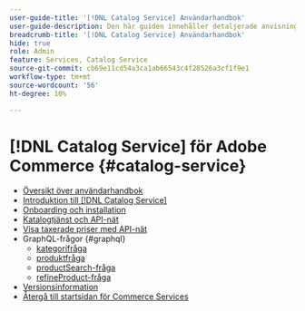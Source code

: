 ```yaml
---
user-guide-title: '[!DNL Catalog Service] Användarhandbok'
user-guide-description: Den här guiden innehåller detaljerade anvisningar om hur du använder [!DNL Catalog Service] för Adobe Commerce.
breadcrumb-title: '[!DNL Catalog Service] Användarhandbok'
hide: true
role: Admin
feature: Services, Catalog Service
source-git-commit: cb69e11cd54a3ca1ab66543c4f28526a3cf1f9e1
workflow-type: tm+mt
source-wordcount: '56'
ht-degree: 10%

---
```


# [!DNL Catalog Service] för Adobe Commerce {#catalog-service}

- [Översikt över användarhandbok](guide-overview.md)
- [Introduktion till  [!DNL Catalog Service]](overview.md)
- [Onboarding och installation](installation.md)
- [Katalogtjänst och API-nät](mesh.md)
- [Visa taxerade priser med API-nät](taxes.md)
- GraphQL-frågor {#graphql}
   - [kategorifråga](https://developer.adobe.com/commerce/services/graphql/catalog-service/categories/)
   - [produktfråga](https://developer.adobe.com/commerce/services/graphql/catalog-service/products/)
   - [productSearch-fråga](https://developer.adobe.com/commerce/services/graphql/live-search/product-search/)
   - [refineProduct-fråga](https://developer.adobe.com/commerce/services/graphql/catalog-service/refine-product/)
- [Versionsinformation](release-notes.md)
- [Återgå till startsidan för Commerce Services](https://experienceleague.adobe.com/sv/docs/commerce/user-guides/home)

